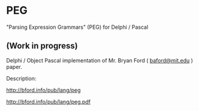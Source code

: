 # PEG
"Parsing Expression Grammars" (PEG) for Delphi / Pascal

## (Work in progress)

Delphi / Object Pascal implementation of Mr. Bryan Ford ( baford@mit.edu ) paper.

Description:

http://bford.info/pub/lang/peg

http://bford.info/pub/lang/peg.pdf
